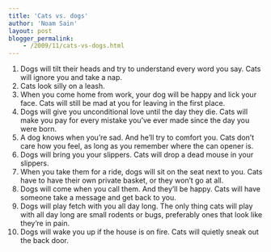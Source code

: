 ```yaml
---
title: 'Cats vs. dogs'
author: 'Noam Sain'
layout: post
blogger_permalink:
    - /2009/11/cats-vs-dogs.html
---
```


1. Dogs will tilt their heads and try to understand every word you say. Cats will ignore you and take a nap.
2. Cats look silly on a leash.
3. When you come home from work, your dog will be happy and lick your face. Cats will still be mad at you for leaving in the first place.
4. Dogs will give you unconditional love until the day they die. Cats will make you pay for every mistake you’ve ever made since the day you were born.
5. A dog knows when you’re sad. And he’ll try to comfort you. Cats don’t care how you feel, as long as you remember where the can opener is.
6. Dogs will bring you your slippers. Cats will drop a dead mouse in your slippers.
7. When you take them for a ride, dogs will sit on the seat next to you. Cats have to have their own private basket, or they won’t go at all.
8. Dogs will come when you call them. And they’ll be happy. Cats will have someone take a message and get back to you.
9. Dogs will play fetch with you all day long. The only thing cats will play with all day long are small rodents or bugs, preferably ones that look like they’re in pain.
10. Dogs will wake you up if the house is on fire. Cats will quietly sneak out the back door.